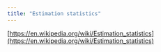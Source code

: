 ```yaml
---
title: "Estimation statistics"
---
```


[https://en.wikipedia.org/wiki/Estimation_statistics](https://en.wikipedia.org/wiki/Estimation_statistics)
